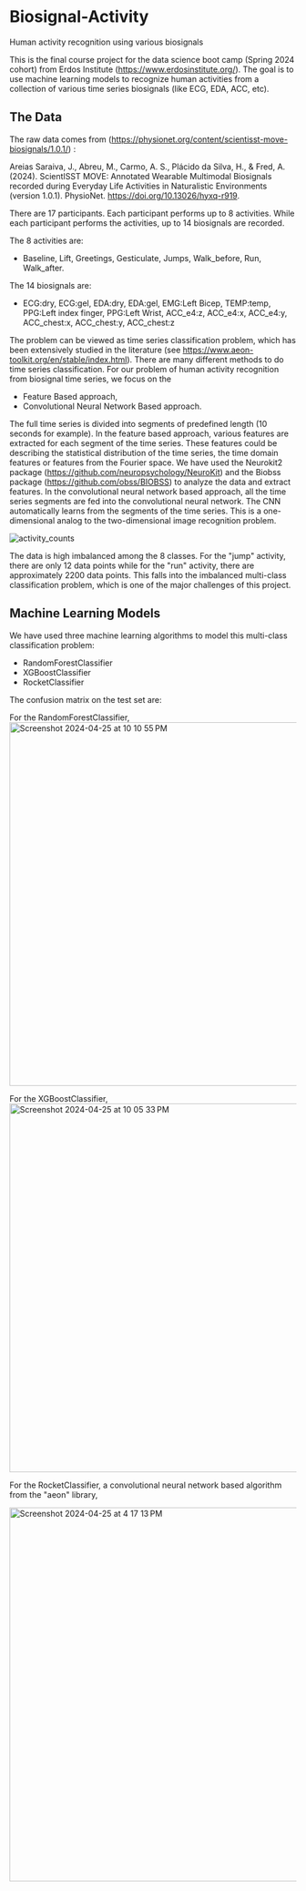 # Biosignal-Activity
Human activity recognition using various biosignals 

This is the final course project for the data science boot camp (Spring 2024 cohort) from Erdos Institute (https://www.erdosinstitute.org/).
The goal is to use machine learning models to recognize human activities from a collection of various time series biosignals (like ECG, EDA, ACC, etc).


## The Data
The raw data comes from (https://physionet.org/content/scientisst-move-biosignals/1.0.1/) : 

Areias Saraiva, J., Abreu, M., Carmo, A. S., Plácido da Silva, H., & Fred, A. (2024). ScientISST MOVE: Annotated Wearable Multimodal Biosignals recorded during Everyday Life Activities in Naturalistic Environments (version 1.0.1). PhysioNet. https://doi.org/10.13026/hyxq-r919.

There are 17 participants. Each participant performs up to 8 activities. While each participant performs the activities, up to 14 biosignals are recorded. 

The 8 activities are:
* Baseline, Lift, Greetings, Gesticulate, Jumps, Walk_before, Run, Walk_after.

The 14 biosignals are:
* ECG:dry, ECG:gel, EDA:dry, EDA:gel, EMG:Left Bicep, TEMP:temp, PPG:Left index finger, PPG:Left Wrist, ACC_e4:z, ACC_e4:x, ACC_e4:y, ACC_chest:x, ACC_chest:y, ACC_chest:z

The problem can be viewed as time series classification problem, which has been extensively studied in the literature (see https://www.aeon-toolkit.org/en/stable/index.html). There are many different methods to do time series classification. For our problem of human activity recognition from biosignal time series, we focus on the

* Feature Based approach,
* Convolutional Neural Network Based approach. 

The full time series is divided into segments of predefined length (10 seconds for example). In the feature based approach, various features are extracted for each segment of the time series. These features could be describing the statistical distribution of the time series, the time domain features or features from the Fourier space. We have used the Neurokit2 package (https://github.com/neuropsychology/NeuroKit) and the Biobss package (https://github.com/obss/BIOBSS) to analyze the data and extract features. In the convolutional neural network based approach, all the time series segments are fed into the convolutional neural network. The CNN automatically learns from the segments of the time series. This is a one-dimensional analog to the two-dimensional image recognition problem. 

![activity_counts](https://github.com/ming-li-314/biosignal-activity/assets/132095576/32de3b83-af43-4f08-a450-0d2fc4833657)

The data is high imbalanced among the 8 classes. For the "jump" activity, there are only 12 data points while for the "run" activity, there are approximately 2200 data points.
This falls into the imbalanced multi-class classification problem, which is one of the major challenges of this project. 

## Machine Learning Models
We have used three machine learning algorithms to model this multi-class classification problem:
* RandomForestClassifier
* XGBoostClassifier
* RocketClassifier

The confusion matrix on the test set are:

For the RandomForestClassifier,
<img width="639" alt="Screenshot 2024-04-25 at 10 10 55 PM" src="https://github.com/ming-li-314/biosignal-activity/assets/132095576/22b2149e-8ad1-4308-b752-17f2af4e75d7">





For the XGBoostClassifier, 
<img width="648" alt="Screenshot 2024-04-25 at 10 05 33 PM" src="https://github.com/ming-li-314/biosignal-activity/assets/132095576/7b353c99-e78a-493a-a70d-9bb51716c0da">




For the RocketClassifier, a convolutional neural network based algorithm from the "aeon" library,

<img width="657" alt="Screenshot 2024-04-25 at 4 17 13 PM" src="https://github.com/ming-li-314/biosignal-activity/assets/132095576/003ead06-a6e8-4426-8596-0562307aa680">




